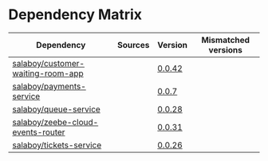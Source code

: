 # Dependency Matrix

Dependency | Sources | Version | Mismatched versions
---------- | ------- | ------- | -------------------
[salaboy/customer-waiting-room-app](https://github.com/salaboy/customer-waiting-room-app) |  | [0.0.42](https://github.com/salaboy/customer-waiting-room-app/releases/tag/v0.0.42) | 
[salaboy/payments-service](https://github.com/salaboy/payments-service) |  | [0.0.7](https://github.com/salaboy/payments-service/releases/tag/v0.0.7) | 
[salaboy/queue-service](https://github.com/salaboy/queue-service) |  | [0.0.28](https://github.com/salaboy/queue-service/releases/tag/v0.0.28) | 
[salaboy/zeebe-cloud-events-router](https://github.com/salaboy/zeebe-cloud-events-router) |  | [0.0.31](https://github.com/salaboy/zeebe-cloud-events-router/releases/tag/v0.0.31) | 
[salaboy/tickets-service](https://github.com/salaboy/tickets-service) |  | [0.0.26](https://github.com/salaboy/tickets-service/releases/tag/v0.0.26) | 

